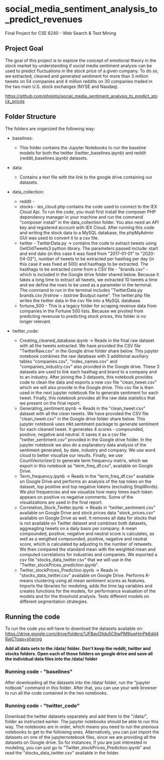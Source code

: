 # social_media_sentiment_analysis_to_predict_revenues
Final Project for CSE 6240 - Web Search & Text Mining


## Project Goal
The goal of this project is to explore the concept of emotional theory in the stock market by understanding if social media sentiment analysis can be used to predict fluctuations in the stock price of a given company. To do so, we extracted, cleaned and generated sentiment for more than 3 million tweets on 54 companies and 4 million reddits on 30 companies traded in the two main U.S. stock exchanges (NYSE and Nasdaq).

https://github.com/phpinto/social_media_sentiment_analysis_to_predict_stock_prices

## Folder Structure
The folders are organized the following way:

* baselines: 
  * This folder contains the Jupyter Notebooks to run the baseline models for both the twitter (twitter_baselines.ipynb) and reddit (reddit_baselines.ipynb) datasets. 
 
* data: 
  * Contains a text file with the link to the google drive containing our datasets. 

* data_collection: 
  * reddit -  
  * stocks - iex_cloud.php contains the code used to connect to the IEX Cloud Api. To run the code, you must first install the composer PHP dependency manager in your machine and run the command "composer install" in the data_collection folder. You also need an API key and registered account with IEX Cloud. After running this code and writing the stock data to a MySQL database, the phpMyAdmin GUI was used to convert it to a csv file. 
  * twitter - TwitterData.py -> contains the code to extract tweets using GetOldTweets3 python library. The parameters passed include: start and end date (in this case it was fixed from "2017-01-01" to "2020-04-02"), number of tweets to be extracted per hasthag per day (in this case it was fixed at 500) and hasthags to be extracted. The hasthags to be extracted come from a CSV file - "brands.csv" - which is included in the Google drive folder shared below. Because it takes a long time to extract all tweets, we extracted 10 tweets a time and we define the rows to be used as a parameter in the terminal. The command to run in the terminal includes "TwitterData.py brands.csv $first row - last row$ $output name". The twitter.php file writes the twitter data in the csv file into a MySQL database.
  * fortune_500 - This is a legacy folder for scraping revenue data from companies in the Fortune 500 lists. Because we pivoted from predicting revenuse to predicting stock prices, this folder is no longer relevant. 
* twitter_code:
  * Creating_cleaned_database.ipynb -> Reads in the final raw dataset with all the tweets extracted. We have provided the CSV file "TwitterRaw.csv" in the Google drive folder share below. This jupyter notebook combines the raw database with 3 additional auxiliary tables "companies.csv", "index_names.csv" and "companies_industry.csv" also provided in the Google drive. These 3 datasets are used to link each hasthag and brand to a company and to an industry. After joining the 3 datasets, this notebook provides code to clean the data and exports a new csv file "clean_tweet.csv" which we will also provide in the Google drive. This csv file is then used in the next jupyter notebook file to generate sentiment for each tweet. Finally, this notebook provides all the raw data statistics that we present on the final report.  
  * Generating_sentiment.ipynb -> Reads in the "clean_tweet.csv" dataset with all the clean tweets. We have provided the CSV file "clean_tweet.csv" in the Google drive folder share below. This jupyter notebook uses nlkt.sentiment package to generate sentiment for each cleaned tweet. It generates 4 scores - compounded, positive, negative and neutral. It saves it as a csv file "twitter_sentiment.csv" provided in the Google drive folder. In the jupyter notebook we also do a explanatory data analysis of the sentiment generated, by date,  industry and company. We use word cloud to better visualize our results. Finally, we use CountVectorizer() to generate term frequency matrix, which we export in this notebook as "term_freq_df.csv", available on Google Drive.
  * Term_frequency.ipynb -> Reads in the "term_freq_df.csv" available on Google Drive and performs an analysis of the top tokes on the dataset, top positive and top negative tokens (excluding StopWords). We plot frequencies and we visualize how many times each token appears on positive vs negative comments. Some of the visualizations are used in the final report.
  * Correlation_Stock_Twitter.ipynb -> Reads in "twitter_sentiment.csv" available on Google Drive and stock prices data "stock_prices.csv" available on Google Drive as well. It removes all data for stocks that is not available on Twitter dataset and combines both datasets, aggreagting tweets on a daily basis per company. A mean compounded, positive, negative and neutral score is calculates, as well as a weigthed compounded, positive, negative and neutral score, which is calculated by adjusting to the number of retweets. We then compared the standard mean with the weighted mean and computed correlations for industries and companies. We exported a csv file "stocks_data_twitter.csv" that we will use in the "Twitter_stockPrices_prediction.ipynb".
   * Twitter_stockPrices_Prediction.ipynb -> Reads in "stocks_data_twitter.csv" available on Google Drive. Performs K-means clustering using all mean sentiment scores as features. Imports the libraries for modeling, adds the time lag variables and creates functions for the models, for performance evaluation of the models and for the threshold analysis. Tests different models on different segmentation strategies. 


## Running the code
To run the code you will have to download the datasets available on: 
https://drive.google.com/drive/folders/1JFBayDIIdu5C6wPM9jueHmPk6dd48ajC?usp=sharing

**Add all data sets to the /data/ folder.**
**Don't keep the reddit, twitter and stocks folders. Open each of those folders on google drive and save all the individual data files into the /data/ folder**

### Running code - "baselines"
After downloading all the datasets into the /data/ folder, run the "jupyter notbook" command in this folder. After that, you can use your web browser to run all the code contained in the two notebooks.

### Running code - "twitter_code"
Download the twitter datasets separately and add them to the "/data/", folder as instructed earlier. The jupyter notebooks should be able to run this way. 
The notebooks are in order, which means you need to run the previous notebooks to get to the following ones. Alternatively, you can just import the datasets on one of the jupyternotebook files, since we are providing all the datasets on Google drive. So for instances, if you are just interested in modeling, you can just go to "Twitter_stockPrices_Prediction.ipynb" and read the "stocks_data_twitter.csv" available in the folder. 
